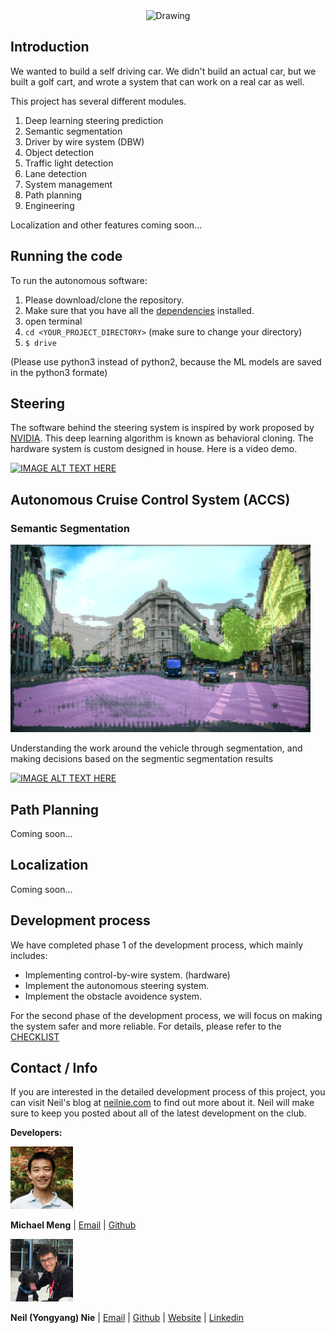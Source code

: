 <center><img src="./media/front_cover.png" alt="Drawing" style="width: 700;"/>
</center>

## Introduction

We wanted to build a self driving car. We didn't build an actual car, but we built a golf cart, and wrote a system that can work on a real car as well. 

This project has several different modules. 

1. Deep learning steering prediction
2. Semantic segmentation
3. Driver by wire system (DBW)
4. Object detection
5. Traffic light detection
6. Lane detection
7. System management
8. Path planning
9. Engineering

Localization and other features coming soon...

## Running the code

To run the autonomous software:

1. Please download/clone the repository.
2. Make sure that you have all the [dependencies](./requirements.txt) installed. 
3. open terminal
4. `cd <YOUR_PROJECT_DIRECTORY>` (make sure to change your directory)
5. `$ drive`


(Please use python3 instead of python2, because the ML models are saved in the python3 formate)

## Steering
The software behind the steering system is inspired by work proposed by [NVIDIA](https://arxiv.org/pdf/1604.07316.pdf). This deep learning algorithm is known as behavioral cloning. The hardware system is custom designed in house. Here is a video demo.


[![IMAGE ALT TEXT HERE](https://i.ytimg.com/vi/4bZ40W4BGoE/hqdefault.jpg)](https://www.youtube.com/watch?v=CcUXtViFQeU&t=5s)


## Autonomous Cruise Control System (ACCS)
### Semantic Segmentation

<img src="./media/seg.png" alt="Drawing" width="480"/>


Understanding the work around the vehicle through segmentation, and making decisions based on the segmentic segmentation results

[![IMAGE ALT TEXT HERE](https://i.ytimg.com/vi/_y2RCakRrc4/hqdefault.jpg)](https://www.youtube.com/watch?v=_y2RCakRrc4)


## Path Planning

Coming soon...

## Localization

Coming soon...

## Development process
We have completed phase 1 of the development process, which mainly includes:

- Implementing control-by-wire system. (hardware)
- Implement the autonomous steering system.
- Implement the obstacle avoidence system. 

For the second phase of the development process, we will focus on making the system safer and more reliable. For details, please refer to the [CHECKLIST](./CHECKLIST.md)

## Contact / Info
If you are interested in the detailed development process of this project, you can visit Neil's blog at [neilnie.com](neilnie.com) to find out more about it. Neil will make sure to keep you posted about all of the latest development on the club. 

**Developers:**

<img src="./media/michael_profile.jpg" alt="Drawing" width="100"/>

**Michael Meng** | [Email](mailto:xmeng18@deerfield.edu) | [Github](https://github.com/xmeng17)

<img src="./media/neil_profile.jpg" alt="Drawing" width="100"/>

**Neil (Yongyang) Nie** | [Email](mailto:yongyang.nie@gmail.com) | [Github](https://www.github.com/NeilNie) | [Website](neilnie.com) | [Linkedin](https://www.linkedin.com/in/yongyang-neil-nie-896204118/)
